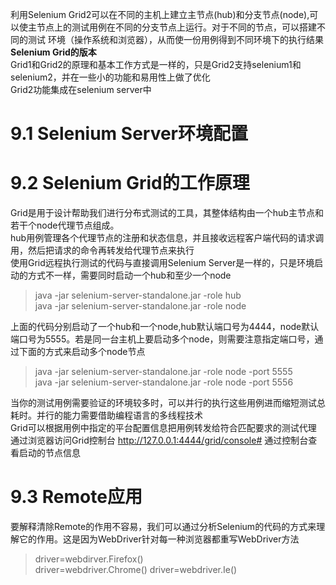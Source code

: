 利用Selenium Grid2可以在不同的主机上建立主节点(hub)和分支节点(node),可以使主节点上的测试用例在不同的分支节点上运行。对于不同的节点，可以搭建不同的测试
环境（操作系统和浏览器），从而使一份用例得到不同环境下的执行结果  
**Selenium Grid的版本**  
Grid1和Grid2的原理和基本工作方式是一样的，只是Grid2支持selenium1和selenium2，并在一些小的功能和易用性上做了优化  
Grid2功能集成在selenium server中  
# 9.1 Selenium Server环境配置  
# 9.2 Selenium Grid的工作原理  
Grid是用于设计帮助我们进行分布式测试的工具，其整体结构由一个hub主节点和若干个node代理节点组成。  
hub用例管理各个代理节点的注册和状态信息，并且接收远程客户端代码的请求调用，然后把请求的命令再转发给代理节点来执行  
使用Grid远程执行测试的代码与直接调用Selenium Server是一样的，只是环境启动的方式不一样，需要同时启动一个hub和至少一个node  
> java -jar selenium-server-standalone.jar -role hub  
> java -jar selenium-server-standalone.jar -role node  

上面的代码分别启动了一个hub和一个node,hub默认端口号为4444，node默认端口号为5555。若是同一台主机上要启动多个node，则需要注意指定端口号，通过下面的方式来启动多个node节点  
> java -jar selenium-server-standalone.jar -role node -port 5555  
> java -jar selenium-server-standalone.jar -role node -port 5556  

当你的测试用例需要验证的环境较多时，可以并行的执行这些用例进而缩短测试总耗时。并行的能力需要借助编程语言的多线程技术  
Grid可以根据用例中指定的平台配置信息把用例转发给符合匹配要求的测试代理  
通过浏览器访问Grid控制台 http://127.0.0.1:4444/grid/console# 通过控制台查看启动的节点信息  
# 9.3 Remote应用  
要解释清除Remote的作用不容易，我们可以通过分析Selenium的代码的方式来理解它的作用。这是因为WebDriver针对每一种浏览器都重写WebDriver方法  
> driver=webdirver.Firefox()  
  driver=webdriver.Chrome()
  driver=webdriver.Ie()

